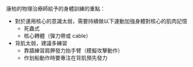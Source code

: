 康柏的物理治療師給予的身體訓練的重點：

- 對於運用核心的意識太弱，需要持續做以下運動加強身體對核心的肌肉記憶
	- 死蟲式
	- 核心轉體（彈力帶或 cable）
- 背肌太弱，建議多練習
	- 靠牆練習肩胛發力抬手臂（模擬攻擊動作）
	- 作划船動作時要專注在背肌預先發力